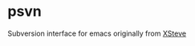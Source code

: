 psvn
====

Subversion interface for emacs originally from [XSteve](http://www.xsteve.at/prg/emacs/)
